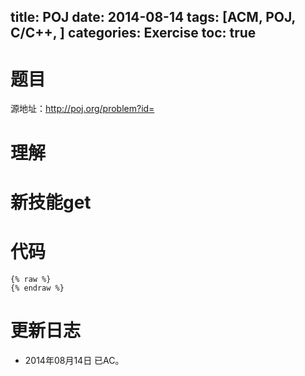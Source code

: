 ﻿title: POJ 
date: 2014-08-14 
tags: [ACM, POJ, C/C++, ]
categories: Exercise
toc: true
---
# 题目
源地址：http://poj.org/problem?id=

# 理解

<!-- more -->

# 新技能get

# 代码
```
{% raw %}
{% endraw %}
```
	
# 更新日志
- 2014年08月14日 已AC。